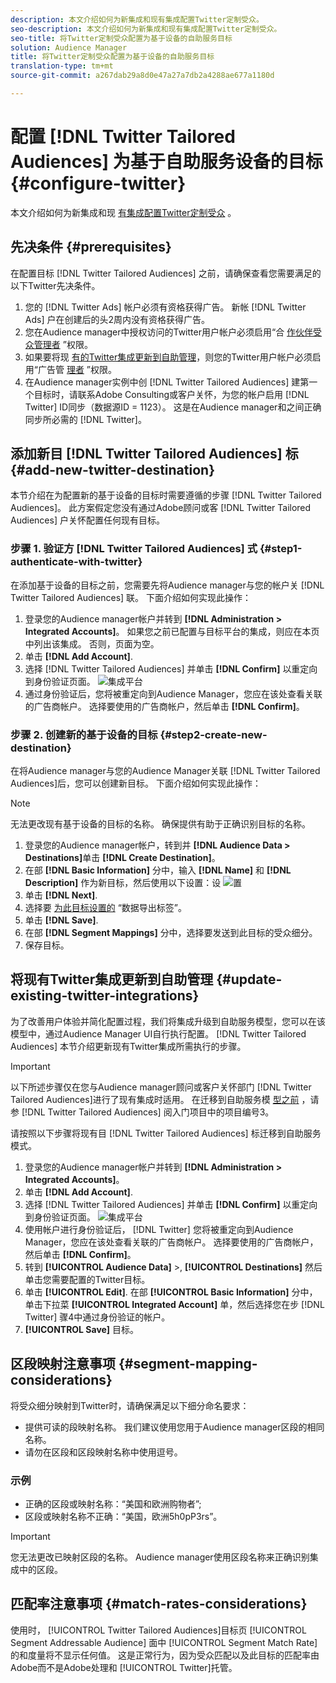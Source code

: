 ```yaml
---
description: 本文介绍如何为新集成和现有集成配置Twitter定制受众。
seo-description: 本文介绍如何为新集成和现有集成配置Twitter定制受众。
seo-title: 将Twitter定制受众配置为基于设备的自助服务目标
solution: Audience Manager
title: 将Twitter定制受众配置为基于设备的自助服务目标
translation-type: tm+mt
source-git-commit: a267dab29a8d0e47a27a7db2a4288ae677a1180d

---
```



# 配置 [!DNL Twitter Tailored Audiences] 为基于自助服务设备的目标 {#configure-twitter}

本文介绍如何为新集成和现 [有集成配置Twitter定制受众](https://business.twitter.com/en/targeting/tailored-audiences.html) 。

## 先决条件 {#prerequisites}

在配置目标 [!DNL Twitter Tailored Audiences] 之前，请确保查看您需要满足的以下Twitter先决条件。

1. 您的 [!DNL Twitter Ads] 帐户必须有资格获得广告。 新帐 [!DNL Twitter Ads] 户在创建后的头2周内没有资格获得广告。
1. 您在Audience manager中授权访问的Twitter用户帐户必须启用“合 [作伙伴受众管理者](https://business.twitter.com/en/help/troubleshooting/multi-user-login-faq.html#accesslevels) ”权限。
1. 如果要将现 [有的Twitter集成更新到自助管理](#update-existing-twitter-integrations)，则您的Twitter用户帐户必须启用“广告管 [理者](https://business.twitter.com/en/help/troubleshooting/multi-user-login-faq.html#accesslevels) ”权限。
1. 在Audience manager实例中创 [!DNL Twitter Tailored Audiences] 建第一个目标时，请联系Adobe Consulting或客户关怀，为您的帐户启用 [!DNL Twitter] ID同步（数据源ID = 1123）。 这是在Audience manager和之间正确同步所必需的 [!DNL Twitter]。

## 添加新目 [!DNL Twitter Tailored Audiences] 标 {#add-new-twitter-destination}

本节介绍在为配置新的基于设备的目标时需要遵循的步骤 [!DNL Twitter Tailored Audiences]。 此方案假定您没有通过Adobe顾问或客 [!DNL Twitter Tailored Audiences] 户关怀配置任何现有目标。

### 步骤 1. 验证方 [!DNL Twitter Tailored Audiences] 式 {#step1-authenticate-with-twitter}

在添加基于设备的目标之前，您需要先将Audience manager与您的帐户关 [!DNL Twitter Tailored Audiences] 联。 下面介绍如何实现此操作：

1. 登录您的Audience manager帐户并转到 **[!DNL Administration > Integrated Accounts]**。 如果您之前已配置与目标平台的集成，则应在本页中列出该集成。 否则，页面为空。
2. 单击 **[!DNL Add Account]**.
3. 选择 [!DNL Twitter Tailored Audiences] 并单击 **[!DNL Confirm]** 以重定向到身份验证页面。                     ![集成平台](assets/dbd-integrated-platforms.png)
4. 通过身份验证后，您将被重定向到Audience Manager，您应在该处查看关联的广告商帐户。 选择要使用的广告商帐户，然后单击 **[!DNL Confirm]**。

### 步骤 2. 创建新的基于设备的目标 {#step2-create-new-destination}

在将Audience manager与您的Audience Manager关联 [!DNL Twitter Tailored Audiences]后，您可以创建新目标。 下面介绍如何实现此操作：

>[!NOTE]
>
>无法更改现有基于设备的目标的名称。 确保提供有助于正确识别目标的名称。

1. 登录您的Audience manager帐户，转到并 **[!DNL Audience Data > Destinations]**&#x200B;单击 **[!DNL Create Destination]**。
2. 在部 **[!DNL Basic Information]** 分中，输入 **[!DNL Name]** 和 **[!DNL Description]** 作为新目标，然后使用以下设置：设 ![置](assets/dbd-new-basic.png)
3. 单击 **[!DNL Next]**.
4. 选择要 [为此目标设置的](/help/using/features/data-export-controls.md#controls-labels) “数据导出标签”。
5. 单击 **[!DNL Save]**.
6. 在部 **[!DNL Segment Mappings]** 分中，选择要发送到此目标的受众细分。
7. 保存目标。

## 将现有Twitter集成更新到自助管理 {#update-existing-twitter-integrations}

为了改善用户体验并简化配置过程，我们将集成升级到自助服务模型，您可以在该模型中，通过Audience Manager UI自行执行配置。 [!DNL Twitter Tailored Audiences] 本节介绍更新现有Twitter集成所需执行的步骤。

>[!IMPORTANT]
>
>以下所述步骤仅在您与Audience manager顾问或客户关怀部门 [!DNL Twitter Tailored Audiences]进行了现有集成时适用。
> 在迁移到自助服务模 [型之前](#prerequisites) ，请参 [!DNL Twitter Tailored Audiences] 阅入门项目中的项目编号3。

请按照以下步骤将现有目 [!DNL Twitter Tailored Audiences] 标迁移到自助服务模式。

1. 登录您的Audience manager帐户并转到 **[!DNL Administration > Integrated Accounts]**。
2. 单击 **[!DNL Add Account]**.
3. 选择 [!DNL Twitter Tailored Audiences] 并单击 **[!DNL Confirm]** 以重定向到身份验证页面。 ![集成平台](assets/dbd-integrated-platforms.png)
4. 使用帐户进行身份验证后， [!DNL Twitter] 您将被重定向到Audience Manager，您应在该处查看关联的广告商帐户。 选择要使用的广告商帐户，然后单击 **[!DNL Confirm]**。
5. 转到 **[!UICONTROL Audience Data]** &gt;, **[!UICONTROL Destinations]** 然后单击您需要配置的Twitter目标。
6. 单击 **[!UICONTROL Edit]**. 在部 **[!UICONTROL Basic Information]** 分中，单击下拉菜 **[!UICONTROL Integrated Account]** 单，然后选择您在步 [!DNL Twitter] 骤4中通过身份验证的帐户。
7. **[!UICONTROL Save]** 目标。

<!-- ## Validating the Migration to Self-Service Administration {#migration-validation}

The complete migration of existing [!DNL Twitter] integrations to self-service administration can take up to 7 days. Once the migration is complete, Audience Manager shows you a notification in the UI.

You will also see a new set of audiences in your [!DNL Twitter] account, with their names prefixed by [[!DNL Adobe DMP Audience]]. Please allow up to 7 days for the audience population to be completely backfilled. Once the migration is complete, you should use these new audiences instead of the old ones. -->

## 区段映射注意事项 {#segment-mapping-considerations}

将受众细分映射到Twitter时，请确保满足以下细分命名要求：

* 提供可读的段映射名称。 我们建议使用您用于Audience manager区段的相同名称。
* 请勿在区段和区段映射名称中使用逗号。

### 示例

* 正确的区段或映射名称：“美国和欧洲购物者”;
* 区段或映射名称不正确：“美国，欧洲5h0pP3rs”。

>[!IMPORTANT]
>
>您无法更改已映射区段的名称。 Audience manager使用区段名称来正确识别集成中的区段。

## 匹配率注意事项 {#match-rates-considerations}

使用时， [!UICONTROL Twitter Tailored Audiences]目标页 [!UICONTROL Segment Addressable Audience] 面中 [!UICONTROL Segment Match Rate] 的和度量将不显示任何值。 这是正常行为，因为受众匹配以及此目标的匹配率由Adobe而不是Adobe处理和 [!UICONTROL Twitter]托管。
